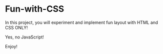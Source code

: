# Fun-with-CSS

In this project, you will experiment and implement fun layout with HTML and CSS ONLY!

Yes, no JavaScript!

Enjoy!
